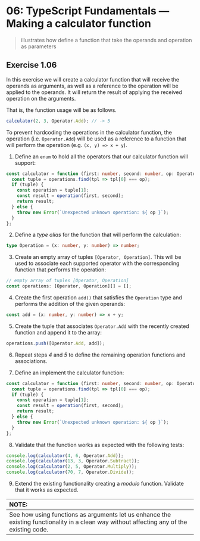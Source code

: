 # 06: TypeScript Fundamentals &mdash; Making a calculator function
> illustrates how define a function that take the operands and operation as parameters

## Exercise 1.06

In this exercise we will create a calculator function that will receive the operands as arguments, as well as a reference to the operation will be applied to the operands. It will return the result of applying the received operation  on the arguments.

That is, the function usage will be as follows.

```typescript
calculator(2, 3, Operator.Add); // -> 5
```

To prevent hardcoding the operations in the calculator function, the operation (i.e. `Operator.Add`) will be used as a reference to a function that will perform the operation (e.g. `(x, y) => x + y`).


1. Define an `enum` to hold all the operators that our calculator function will support:

```typescript
const calculator = function (first: number, second: number, op: Operator) {
  const tuple = operations.find(tpl => tpl[0] === op);
  if (tuple) {
    const operation = tuple[1];
    const result = operation(first, second);
    return result;
  } else {
    throw new Error(`Unexpected unknown operation: ${ op }`);
  }
};
```

2. Define a *type alias* for the function that will perform the calculation:

```typescript
type Operation = (x: number, y: number) => number;
```

3. Create an empty array of tuples `[Operator, Operation]`. This will be used to associate each supported operator with the corresponding function that performs the operation:

```typescript
// empty array of tuples [Operator, Operation]
const operations: [Operator, Operation][] = [];
```

4. Create the first operation `add()` that satisfies the `Operation` type and performs the addition of the given operands:

```typescript
const add = (x: number, y: number) => x + y;
```

5. Create the tuple that associates `Operator.Add` with the recently created function and append it to the array:

```typescript
operations.push([Operator.Add, add]);
```

6. Repeat steps *4* and *5* to define the remaining operation functions and associations.

7. Define an implement the calculator function:

```typescript
const calculator = function (first: number, second: number, op: Operator) {
  const tuple = operations.find(tpl => tpl[0] === op);
  if (tuple) {
    const operation = tuple[1];
    const result = operation(first, second);
    return result;
  } else {
    throw new Error(`Unexpected unknown operation: ${ op }`);
  }
};
```

8. Validate that the function works as expected with the following tests:

```typescript
console.log(calculator(4, 6, Operator.Add));
console.log(calculator(13, 3, Operator.Subtract));
console.log(calculator(2, 5, Operator.Multiply));
console.log(calculator(70, 7, Operator.Divide));
```

9. Extend the existing functionality creating a *modulo* function. Validate that it works as expected.


| NOTE: |
| :---- |
| See how using functions as arguments let us enhance the existing functionality in a clean way without affecting any of the existing code. |
